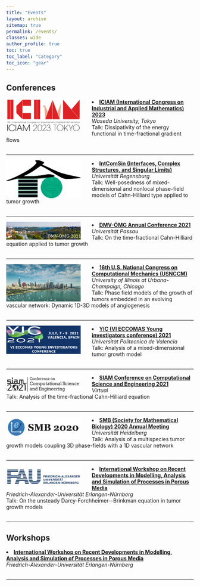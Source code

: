 ```yaml
---
title: "Events"
layout: archive
sitemap: true
permalink: /events/
classes: wide
author_profile: true
toc: true
toc_label: "Category"
toc_icon: "gear"
---
```


## Conferences

<img src="/assets/images/event_iciam.png" width="200" height="auto" alt="" align="left" style="padding-right: 30px;" /> 
<li> <strong> <a href="https://iciam2023.org">ICIAM (International Congress on Industrial and Applied Mathematics) 2023</a>  </strong> <br> 
    <em> Waseda University, Tokyo </em> <br>
    Talk: Dissipativity of the energy functional in time-fractional gradient flows 
</li> 
<br clear="left"/>
<hr />

<img src="/assets/images/event_intcomsin.png" width="200" height="auto" alt="" align="left" style="padding-right: 30px;" /> 
<li> <strong> <a href="https://intcomsin.de">IntComSin (Interfaces, Complex Structures, and Singular Limits) </a> </strong> <br> 
    <em> Universität Regensburg </em> <br>
    Talk: Well-posedness of mixed-dimensional and nonlocal phase-field models of Cahn-Hilliard type applied to tumor growth
</li> 
<br clear="left"/>
<hr />

<img src="/assets/images/event_dmv.png" width="200" height="auto" alt="" align="left" style="padding-right: 30px;" /> 
<li> <strong> <a href="https://www.uni-passau.de/dmv-oemg-2021/startseite/">DMV-ÖMG Annual Conference 2021 </a> </strong> <br> 
    <em> Universität Passau </em> <br>
    Talk: On the time-fractional Cahn-Hilliard equation applied to tumor growth 
</li> 
<br clear="left"/>
<hr />

<img src="/assets/images/event_usnccm.jpg" width="200" height="auto" alt="" align="left" style="padding-right: 30px;" /> 
<li> <strong> <a href="http://16.usnccm.org">16th U.S. National Congress on Computational Mechanics (USNCCM) </a> </strong> <br> 
    <em> University of Illinois at Urbana-Champaign, Chicago </em> <br>
    Talk: Phase field models of the growth of tumors embedded in an evolving vascular network: Dynamic 1D-3D models of angiogenesis
</li> 
<br clear="left"/>
<hr />

<img src="/assets/images/event_yic.png" width="200" height="auto" alt="" align="left" style="padding-right: 30px;" /> 
<li> <strong> <a href="https://yic2021.upv.es">YIC (VI ECCOMAS Young investigators conference) 2021 </a> </strong> <br> 
    <em> Universitat Politecnica de Valencia </em> <br>
    Talk: Analysis of a mixed-dimensional tumor growth model
</li> 
<br clear="left"/>
<hr />

<img src="/assets/images/event_siam.png" width="200" height="auto" alt="" align="left" style="padding-right: 30px;" /> 
<li> <strong> <a href="https://www.siam.org/conferences/cm/conference/cse21">SIAM Conference on Computational Science and Engineering 2021 </a> </strong> <br> 
    <em> Virtual </em> <br>
    Talk: Analysis of the time-fractional Cahn-Hilliard equation
</li> 
<br clear="left"/>
<hr />

<img src="/assets/images/event_smb.png" width="200" height="auto" alt="" align="left" style="padding-right: 30px;" /> 
<li> <strong> <a href="https://2020.smb.org">SMB (Society for Mathematical Biology) 2020 Annual Meeting </a> </strong> <br> 
    <em> Universität Heidelberg </em> <br>
    Talk: Analysis of a multispecies tumor growth models coupling 3D phase-fields with a 1D vascular network
</li> 
<br clear="left"/>
<hr />

<img src="/assets/images/event_fau.png" width="200" height="auto" alt="" align="left" style="padding-right: 30px;" /> 
<li> <strong> <a href="https://www.math.fau.de/2019/10/24/workshop-on-recent-developments-in-modelling-and-analysis-in-porous-media/">International Workshop on Recent Developments in Modelling, Analysis and Simulation of Processes in Porous Media </a> </strong> <br> 
    <em> Friedrich-Alexander-Universität Erlangen-Nürnberg </em> <br>
    Talk: On the unsteady Darcy-Forchheimer--Brinkman equation in tumor growth models
</li> 
<br clear="left"/>
<hr />

## Workshops

<li> <strong> <a href="https://www.math.fau.de/2019/10/24/workshop-on-recent-developments-in-modelling-and-analysis-in-porous-media/">International Workshop on Recent Developments in Modelling, Analysis and Simulation of Processes in Porous Media </a> </strong> <br> 
    <em> Friedrich-Alexander-Universität Erlangen-Nürnberg </em> 
</li> 
<br clear="left"/>
<hr />
